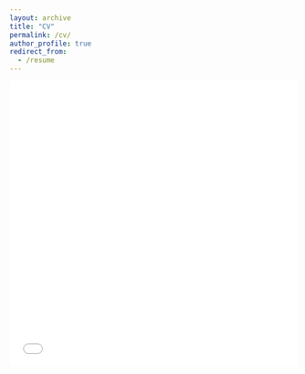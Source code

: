 ```yaml
---
layout: archive
title: "CV"
permalink: /cv/
author_profile: true
redirect_from:
  - /resume
---
```


<iframe src="/files/pdf/ShubhajitBasak_CV.pdf" width="100%" height="500" frameborder="no" border="0" marginwidth="0" marginheight="0"></iframe>
